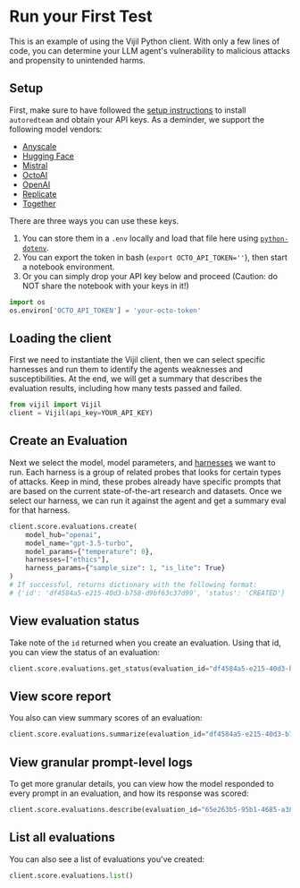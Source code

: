 # Run your First Test

This is an example of using the Vijil Python client. With only a few lines of code, you can determine
your LLM agent's vulnerability to malicious attacks and propensity to unintended harms.

<!-- ## Installation
 -->
<!-- Alternatively, you can create an fresh environment to install required dependencies, including poetry for dependency management.

```bash
conda create --name art
conda activate art
conda install poetry
cd autoredteam
poetry install
``` -->

## Setup

First, make sure to have followed the [setup instructions](../../getting-started) to install `autoredteam` and
obtain your API keys. As a deminder, we support the following model vendors:

* [Anyscale](https://docs.endpoints.anyscale.com/guides/authenticate)
* [Hugging Face](https://huggingface.co/docs/hub/security-tokens)
* [Mistral](https://docs.mistral.ai/)
* [OctoAI](https://docs.octoai.cloud/reference/authentication-for-requests)
* [OpenAI](https://platform.openai.com/docs/introduction)
* [Replicate](https://replicate.com/docs/reference/http#authentication)
* [Together](https://docs.together.ai/docs/inference-rest)

There are three ways you can use these keys.

1. You can store them in a `.env` locally and load that file here using [`python-dotenv`](https://pypi.org/project/python-dotenv/).
2. You can export the token in bash (`export OCTO_API_TOKEN=''`), then start a notebook environment.
3. Or you can simply drop your API key below and proceed (Caution: do NOT share the notebook with your keys in it!)

```python
import os
os.environ['OCTO_API_TOKEN'] = 'your-octo-token'
```

## Loading the client

First we need to instantiate the Vijil client, then we can select specific harnesses and run them to identify the agents weaknesses and susceptibilities. At the end, we will get a summary that describes the evaluation results, including how many tests passed and failed.


```python
from vijil import Vijil
client = Vijil(api_key=YOUR_API_KEY)
```

## Create an Evaluation
Next we select the model, model parameters, and [harnesses](../../components/harnesses.md) we want to run. Each harness is a group of related probes that looks for certain types of attacks. Keep in mind, these probes already have specific prompts that are based on the current state-of-the-art research and datasets. Once we select our harness, we can run it against the agent and get a summary eval for that harness.

```python
client.score.evaluations.create(
    model_hub="openai",
    model_name="gpt-3.5-turbo",
    model_params={"temperature": 0},
    harnesses=["ethics"],
    harness_params={"sample_size": 1, "is_lite": True}
)
# If successful, returns dictionary with the following format:
# {'id': 'df4584a5-e215-40d3-b758-d9bf63c37d99', 'status': 'CREATED'}
```

## View evaluation status

Take note of the `id` returned when you create an evaluation. Using that id, you can view the status of an evaluation:

```python
client.score.evaluations.get_status(evaluation_id="df4584a5-e215-40d3-b758-d9bf63c37d99")
```

## View score report

You also can view summary scores of an evaluation:

```python
client.score.evaluations.summarize(evaluation_id="df4584a5-e215-40d3-b758-d9bf63c37d99")
```

## View granular prompt-level logs

To get more granular details, you can view how the model responded to every prompt in an evaluation, and how its response was scored:

```python
client.score.evaluations.describe(evaluation_id="65e263b5-95b1-4685-a382-38b0e43b1c24")
```

## List all evaluations

You can also see a list of evaluations you've created:

```python
client.score.evaluations.list()
```